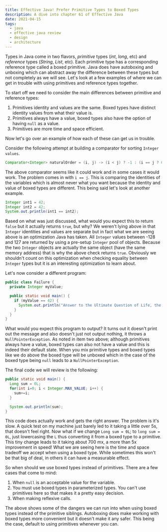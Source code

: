 ```yaml
---
title: Effective Java! Prefer Primitive Types to Boxed Types
description: A dive into chapter 61 of Effective Java
date: 2021-04-15
tags:
  - java
  - effective java review
  - design
  - architecture
---
```


Types in Java come in two flavors, _primitive_ types (_int_, _long_, etc) and _reference_ types (_String_, _List_, etc). Each primitive type has a corresponding reference type called a boxed primitive. Java does have autoboxing and unboxing which can abstract away the difference between these types but not completely as we will see. Let's look at a few examples of where we can get in trouble with using primitives and reference types together.

To start off we need to consider the main differences between primitive and reference types:
1. Primitives identity and values are the same. Boxed types have distinct identity values from what their value is. 
2. Primitives always have a value, boxed types also have the option of having `null` as a value.
3. Primitives are more time and space efficient.

Now let's go over an example of how each of these can get us in trouble.

Consider the following attempt at building a comparator for sorting `Integer values`.

```java 
Comparator<Integer> naturalOrder = (i, j) -> (i < j) ? -1 : (i == j ? 0 : 1)
```

The above comparator seems like it could work and in some cases it  would work.  The problem comes in with `i == j`. This is comparing the identities of the variables which is almost never what you want because the identity and value of boxed types are different. This being said let's look at another example.

```java
Integer int1 = 42;
Integer int2 = 42;
System.out.println(int1 == int2);
```

Based on what was just discussed, what would you expect this to return `false` but it actually returns `true`, but why? We weren't lying above in that `Integer` identities and values are separate but in fact what we are seeing above is an optimization Java has taken. All `Integer` values between -128 and 127 are returned by using a pre-setup `Integer` pool of objects. Because the two `Integer` objects are actually the same object (have the same memory address) that is why the above check returns `true`. Obviously we shouldn't count on this optimization when checking equality between `Integer` types but it is an interesting optimization to learn about.

Let's now consider a different program:

```java 
public class Failure {
  private Integer myValue;

  public static void main() {
    if (myValue == 42) {
      System.out.println("Answer to the Ultimate Question of Life, the Universe, and Everything");
    }
  }
}
```

What would you expect this program to output? It turns out it doesn't print out the message and also doesn't just not output nothing, it throws a `NullPointerException`. As noted in item two above; although primitives always have a value, boxed types can also not have a value and this is indeed their default state. When you mix primitive types and boxed types like we do above the boxed type will be unboxed which in the case of the boxed type being `null` leads to a `NullPointerException`.

The final code we will review is the following:

```java
public static void main() {
  Long sum = 0L;
  for(int i=0; i < Integer.MAX_VALUE; i++) {
    sum+=i;
  }

  System.out.println(sum);
}
```

This code does actually work and gets the right answer. The problem is it's slow. A quick test on my machine just barely led to it taking a little over 5s, that doesn't feel right. Now what if we change `Long sum = 0L`; to `long sum = 0L`, just lowercasing the `L` thus converting it from a boxed type to a primitive. This tiny change leads to it taking about 700 mx, a more than 5x improvement in speed! What we are seeing here is the time and space tradeoff we accept when using a boxed type. While sometimes this won't be that big of deal, in others it can have a measurable effect. 

So when should we use boxed types instead of primitives. There are a few cases that come to mind:
1. When `null` is an acceptable value for the variable.
2. You must use boxed types in parameterized types. You can't use primitives here so that makes it a pretty easy decision. 
3. When making reflexive calls.

The above shows some of the dangers we can run into when using boxed types instead of the primitive siblings. Autoboxing does make working with boxed types more convenient but it doesn't make it any safer. This being the case, default to using primitives whenever you can. 

